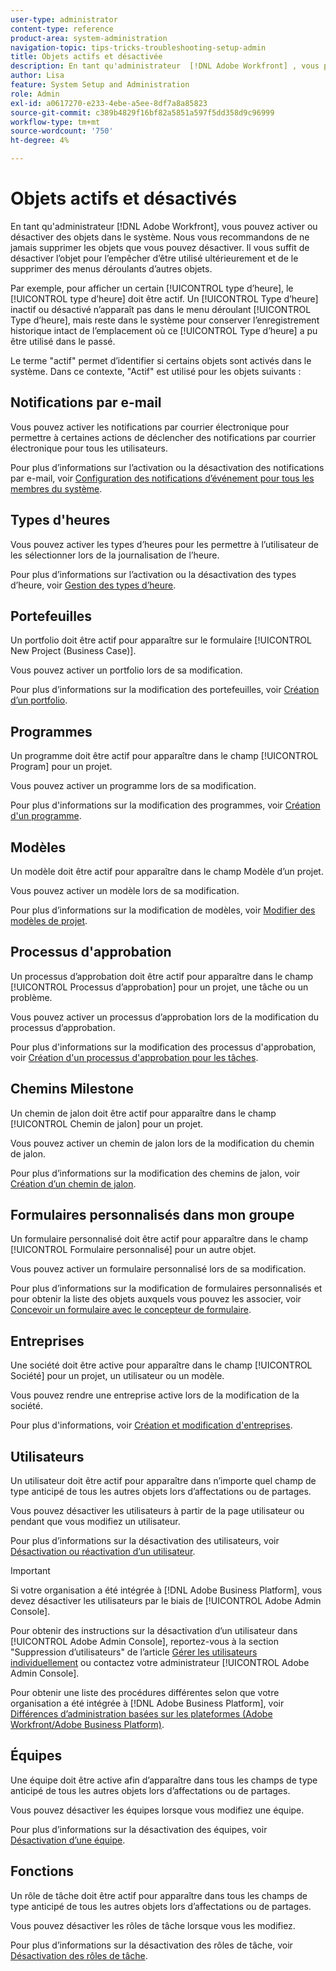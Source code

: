 ```yaml
---
user-type: administrator
content-type: reference
product-area: system-administration
navigation-topic: tips-tricks-troubleshooting-setup-admin
title: Objets actifs et désactivée
description: En tant qu'administrateur  [!DNL Adobe Workfront] , vous pouvez activer ou désactiver des objets dans le système. Nous vous recommandons de ne jamais supprimer les objets que vous pouvez désactiver. Il vous suffit de désactiver l’objet pour l’empêcher d’être utilisé ultérieurement et de le supprimer des menus déroulants d’autres objets.
author: Lisa
feature: System Setup and Administration
role: Admin
exl-id: a0617270-e233-4ebe-a5ee-8df7a8a85823
source-git-commit: c389b4829f16bf82a5851a597f5dd358d9c96999
workflow-type: tm+mt
source-wordcount: '750'
ht-degree: 4%

---
```


# Objets actifs et désactivés

En tant qu&#39;administrateur [!DNL Adobe Workfront], vous pouvez activer ou désactiver des objets dans le système. Nous vous recommandons de ne jamais supprimer les objets que vous pouvez désactiver. Il vous suffit de désactiver l’objet pour l’empêcher d’être utilisé ultérieurement et de le supprimer des menus déroulants d’autres objets.

Par exemple, pour afficher un certain [!UICONTROL type d’heure], le [!UICONTROL type d’heure] doit être actif. Un [!UICONTROL Type d’heure] inactif ou désactivé n’apparaît pas dans le menu déroulant [!UICONTROL Type d’heure], mais reste dans le système pour conserver l’enregistrement historique intact de l’emplacement où ce [!UICONTROL Type d’heure] a pu être utilisé dans le passé.

Le terme &quot;actif&quot; permet d’identifier si certains objets sont activés dans le système. Dans ce contexte, &quot;Actif&quot; est utilisé pour les objets suivants :

## Notifications par e-mail

Vous pouvez activer les notifications par courrier électronique pour permettre à certaines actions de déclencher des notifications par courrier électronique pour tous les utilisateurs.

Pour plus d’informations sur l’activation ou la désactivation des notifications par e-mail, voir [Configuration des notifications d’événement pour tous les membres du système](../../administration-and-setup/manage-workfront/emails/configure-event-notifications-for-everyone-in-the-system.md).

## Types d&#39;heures

Vous pouvez activer les types d’heures pour les permettre à l’utilisateur de les sélectionner lors de la journalisation de l’heure.

Pour plus d’informations sur l’activation ou la désactivation des types d’heure, voir [Gestion des types d’heure](../../administration-and-setup/set-up-workfront/configure-timesheets-schedules/hour-types.md).

## Portefeuilles

Un portfolio doit être actif pour apparaître sur le formulaire [!UICONTROL New Project (Business Case)].

Vous pouvez activer un portfolio lors de sa modification.

Pour plus d’informations sur la modification des portefeuilles, voir [Création d’un portfolio](../../manage-work/portfolios/create-and-manage-portfolios/create-portfolios.md).

## Programmes

Un programme doit être actif pour apparaître dans le champ [!UICONTROL Program] pour un projet.

Vous pouvez activer un programme lors de sa modification.

Pour plus d&#39;informations sur la modification des programmes, voir [Création d&#39;un programme](../../manage-work/portfolios/create-and-manage-programs/create-program.md).

## Modèles

Un modèle doit être actif pour apparaître dans le champ Modèle d’un projet.

Vous pouvez activer un modèle lors de sa modification.

Pour plus d’informations sur la modification de modèles, voir [Modifier des modèles de projet](../../manage-work/projects/create-and-manage-templates/edit-templates.md).

## Processus d&#39;approbation

Un processus d’approbation doit être actif pour apparaître dans le champ [!UICONTROL Processus d’approbation] pour un projet, une tâche ou un problème.

Vous pouvez activer un processus d’approbation lors de la modification du processus d’approbation.

Pour plus d&#39;informations sur la modification des processus d&#39;approbation, voir [Création d&#39;un processus d&#39;approbation pour les tâches](../../administration-and-setup/customize-workfront/configure-approval-milestone-processes/create-approval-processes.md).

## Chemins Milestone

Un chemin de jalon doit être actif pour apparaître dans le champ [!UICONTROL Chemin de jalon] pour un projet.

Vous pouvez activer un chemin de jalon lors de la modification du chemin de jalon.

Pour plus d’informations sur la modification des chemins de jalon, voir [Création d’un chemin de jalon](../../administration-and-setup/customize-workfront/configure-approval-milestone-processes/create-milestone-path.md).

## Formulaires personnalisés dans mon groupe

Un formulaire personnalisé doit être actif pour apparaître dans le champ [!UICONTROL Formulaire personnalisé] pour un autre objet.

Vous pouvez activer un formulaire personnalisé lors de sa modification.

Pour plus d’informations sur la modification de formulaires personnalisés et pour obtenir la liste des objets auxquels vous pouvez les associer, voir [Concevoir un formulaire avec le concepteur de formulaire](/help/quicksilver/administration-and-setup/customize-workfront/create-manage-custom-forms/form-designer/design-a-form/design-a-form.md).

## Entreprises

Une société doit être active pour apparaître dans le champ [!UICONTROL Société] pour un projet, un utilisateur ou un modèle.

Vous pouvez rendre une entreprise active lors de la modification de la société.

Pour plus d&#39;informations, voir [Création et modification d&#39;entreprises](../../administration-and-setup/set-up-workfront/organizational-setup/create-and-edit-companies.md).

## Utilisateurs

Un utilisateur doit être actif pour apparaître dans n’importe quel champ de type anticipé de tous les autres objets lors d’affectations ou de partages.

Vous pouvez désactiver les utilisateurs à partir de la page utilisateur ou pendant que vous modifiez un utilisateur.

Pour plus d’informations sur la désactivation des utilisateurs, voir [Désactivation ou réactivation d’un utilisateur](../../administration-and-setup/add-users/create-and-manage-users/deactivate-a-user.md).

>[!IMPORTANT]
>
>Si votre organisation a été intégrée à [!DNL Adobe Business Platform], vous devez désactiver les utilisateurs par le biais de [!UICONTROL Adobe Admin Console].
>
>Pour obtenir des instructions sur la désactivation d’un utilisateur dans [!UICONTROL Adobe Admin Console], reportez-vous à la section &quot;Suppression d’utilisateurs&quot; de l’article [Gérer les utilisateurs individuellement](https://helpx.adobe.com/fr/enterprise/using/manage-users-individually.html) ou contactez votre administrateur [!UICONTROL Adobe Admin Console].
>
>Pour obtenir une liste des procédures différentes selon que votre organisation a été intégrée à [!DNL Adobe Business Platform], voir [Différences d’administration basées sur les plateformes (Adobe Workfront/Adobe Business Platform)](../../administration-and-setup/get-started-wf-administration/actions-in-admin-console.md).

## Équipes

Une équipe doit être active afin d’apparaître dans tous les champs de type anticipé de tous les autres objets lors d’affectations ou de partages.

Vous pouvez désactiver les équipes lorsque vous modifiez une équipe.

Pour plus d’informations sur la désactivation des équipes, voir [Désactivation d’une équipe](../../people-teams-and-groups/create-and-manage-teams/deactivate-a-team.md).

## Fonctions

Un rôle de tâche doit être actif pour apparaître dans tous les champs de type anticipé de tous les autres objets lors d’affectations ou de partages.

Vous pouvez désactiver les rôles de tâche lorsque vous les modifiez.

Pour plus d’informations sur la désactivation des rôles de tâche, voir [Désactivation des rôles de tâche](../../administration-and-setup/set-up-workfront/organizational-setup/deactivate-job-roles.md).
